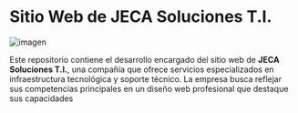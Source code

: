 # Sitio Web de JECA Soluciones T.I.

![imagen](https://github.com/user-attachments/assets/46aca34d-e44b-4fd6-84e8-6747129e4ee6)

Este repositorio contiene el desarrollo encargado del sitio web de <strong>JECA Soluciones T.I.</strong>, una compañía que ofrece servicios especializados en infraestructura tecnológica y soporte técnico. La empresa busca reflejar sus competencias principales en un diseño web profesional que destaque sus capacidades
